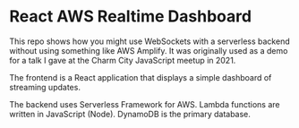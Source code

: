# React AWS Realtime Dashboard

This repo shows how you might use WebSockets with a serverless backend without using something like AWS Amplify. It was originally used as a demo for a talk I gave at the Charm City JavaScript meetup in 2021.

The frontend is a React application that displays a simple dashboard of streaming updates.

The backend uses Serverless Framework for AWS. Lambda functions are written in JavaScript (Node). DynamoDB is the primary database.
